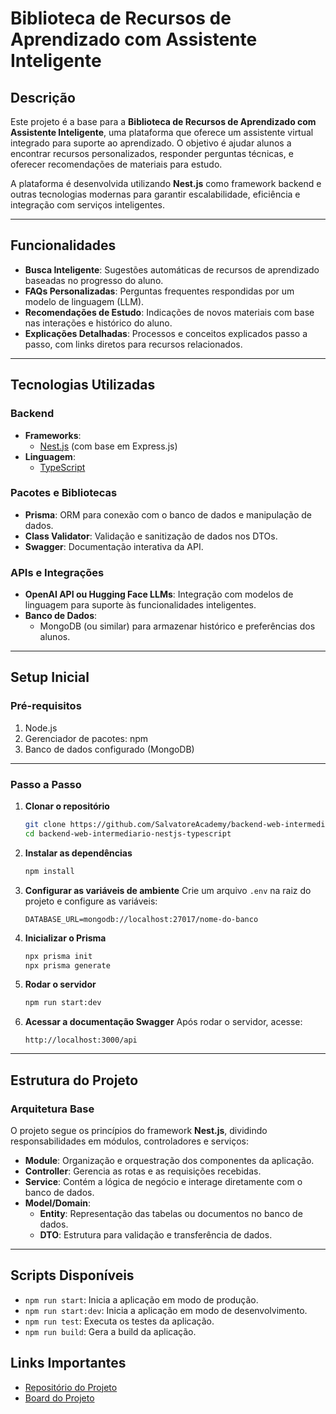 # **Biblioteca de Recursos de Aprendizado com Assistente Inteligente**

## **Descrição**

Este projeto é a base para a **Biblioteca de Recursos de Aprendizado com Assistente Inteligente**, uma plataforma que oferece um assistente virtual integrado para suporte ao aprendizado. O objetivo é ajudar alunos a encontrar recursos personalizados, responder perguntas técnicas, e oferecer recomendações de materiais para estudo.

A plataforma é desenvolvida utilizando **Nest.js** como framework backend e outras tecnologias modernas para garantir escalabilidade, eficiência e integração com serviços inteligentes.

---

## **Funcionalidades**

- **Busca Inteligente**: Sugestões automáticas de recursos de aprendizado baseadas no progresso do aluno.
- **FAQs Personalizadas**: Perguntas frequentes respondidas por um modelo de linguagem (LLM).
- **Recomendações de Estudo**: Indicações de novos materiais com base nas interações e histórico do aluno.
- **Explicações Detalhadas**: Processos e conceitos explicados passo a passo, com links diretos para recursos relacionados.

---

## **Tecnologias Utilizadas**

### **Backend**

- **Frameworks**:
  - [Nest.js](https://nestjs.com/) (com base em Express.js)
- **Linguagem**:
  - [TypeScript](https://www.typescriptlang.org/)

### **Pacotes e Bibliotecas**

- **Prisma**: ORM para conexão com o banco de dados e manipulação de dados.
- **Class Validator**: Validação e sanitização de dados nos DTOs.
- **Swagger**: Documentação interativa da API.

### **APIs e Integrações**

- **OpenAI API ou Hugging Face LLMs**: Integração com modelos de linguagem para suporte às funcionalidades inteligentes.
- **Banco de Dados**:
  - MongoDB (ou similar) para armazenar histórico e preferências dos alunos.

---

## **Setup Inicial**

### **Pré-requisitos**

1. Node.js
2. Gerenciador de pacotes: npm
3. Banco de dados configurado (MongoDB)

---

### **Passo a Passo**

1. **Clonar o repositório**

   ```bash
   git clone https://github.com/SalvatoreAcademy/backend-web-intermediario-nestjs-typescript.git
   cd backend-web-intermediario-nestjs-typescript
   ```

2. **Instalar as dependências**

   ```bash
   npm install
   ```

3. **Configurar as variáveis de ambiente**
   Crie um arquivo `.env` na raiz do projeto e configure as variáveis:

   ```env
   DATABASE_URL=mongodb://localhost:27017/nome-do-banco
   ```

4. **Inicializar o Prisma**

   ```bash
   npx prisma init
   npx prisma generate
   ```

5. **Rodar o servidor**

   ```bash
   npm run start:dev
   ```

6. **Acessar a documentação Swagger**
   Após rodar o servidor, acesse:
   ```
   http://localhost:3000/api
   ```

---

## **Estrutura do Projeto**

### **Arquitetura Base**

O projeto segue os princípios do framework **Nest.js**, dividindo responsabilidades em módulos, controladores e serviços:

- **Module**: Organização e orquestração dos componentes da aplicação.
- **Controller**: Gerencia as rotas e as requisições recebidas.
- **Service**: Contém a lógica de negócio e interage diretamente com o banco de dados.
- **Model/Domain**:
  - **Entity**: Representação das tabelas ou documentos no banco de dados.
  - **DTO**: Estrutura para validação e transferência de dados.

---

## **Scripts Disponíveis**

- `npm run start`: Inicia a aplicação em modo de produção.
- `npm run start:dev`: Inicia a aplicação em modo de desenvolvimento.
- `npm run test`: Executa os testes da aplicação.
- `npm run build`: Gera a build da aplicação.

## **Links Importantes**

- [Repositório do Projeto](https://github.com/SalvatoreAcademy/backend-web-intermediario-nestjs-typescript)
- [Board do Projeto](https://github.com/orgs/SalvatoreAcademy/projects/9/views/1)